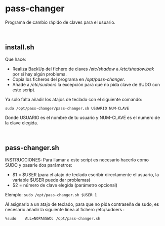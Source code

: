# pass-changer
Programa de cambio rápido de claves para el usuario.

<br/>

## install.sh
Que hace:
- Realiza BackUp del fichero de claves _/etc/shadow_ a _/etc/shadow.bak_ por si hay algún problema.
- Copia los ficheros del programa en _/opt/pass-changer_.
- Añade a _/etc/sudoers_ la excepción para que no pida clave de SUDO con este script.

Ya solo falta añadir los atajos de teclado con el siguiente comando:

    sudo /opt/pass-changer/pass-changer.sh USUARIO NUM-CLAVE

Donde USUARIO es el nombre de tu usuario y NUM-CLAVE es el numero de la clave elegida.
  
  <br/>

## pass-changer.sh
INSTRUCCIONES: Para llamar a este script es necesario hacerlo como SUDO y pasarle dos parámetros:
- $1 = $USER (para el atajo de teclado escribir directamente el usuario, la variable $USER puede dar problemas)
- $2 = número de clave elegida (parámetro opcional)

Elemplo: `sudo /opt/pass-changer.sh $USER 1`

Al asignarlo a un atajo de teclado, para que no pida contraseña de sudo, es necesario añadir la siguiente línea al fichero /etc/sudoers :

    %sudo    ALL=NOPASSWD: /opt/pass-changer.sh
